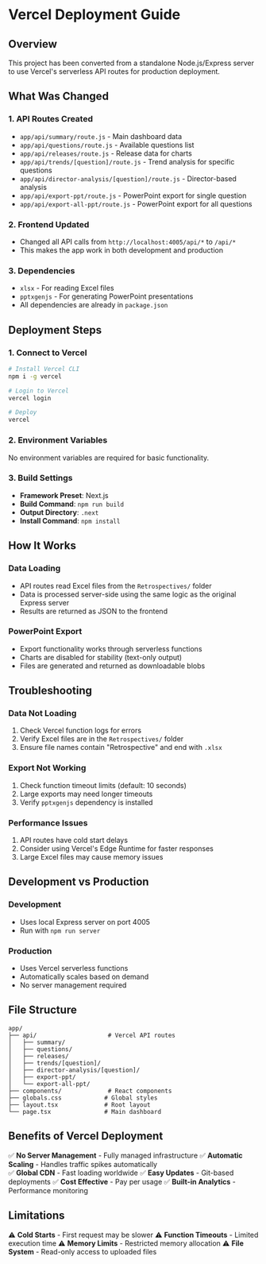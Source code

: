 # Vercel Deployment Guide

## Overview
This project has been converted from a standalone Node.js/Express server to use Vercel's serverless API routes for production deployment.

## What Was Changed

### 1. **API Routes Created**
- `app/api/summary/route.js` - Main dashboard data
- `app/api/questions/route.js` - Available questions list
- `app/api/releases/route.js` - Release data for charts
- `app/api/trends/[question]/route.js` - Trend analysis for specific questions
- `app/api/director-analysis/[question]/route.js` - Director-based analysis
- `app/api/export-ppt/route.js` - PowerPoint export for single question
- `app/api/export-all-ppt/route.js` - PowerPoint export for all questions

### 2. **Frontend Updated**
- Changed all API calls from `http://localhost:4005/api/*` to `/api/*`
- This makes the app work in both development and production

### 3. **Dependencies**
- `xlsx` - For reading Excel files
- `pptxgenjs` - For generating PowerPoint presentations
- All dependencies are already in `package.json`

## Deployment Steps

### 1. **Connect to Vercel**
```bash
# Install Vercel CLI
npm i -g vercel

# Login to Vercel
vercel login

# Deploy
vercel
```

### 2. **Environment Variables**
No environment variables are required for basic functionality.

### 3. **Build Settings**
- **Framework Preset**: Next.js
- **Build Command**: `npm run build`
- **Output Directory**: `.next`
- **Install Command**: `npm install`

## How It Works

### **Data Loading**
- API routes read Excel files from the `Retrospectives/` folder
- Data is processed server-side using the same logic as the original Express server
- Results are returned as JSON to the frontend

### **PowerPoint Export**
- Export functionality works through serverless functions
- Charts are disabled for stability (text-only output)
- Files are generated and returned as downloadable blobs

## Troubleshooting

### **Data Not Loading**
1. Check Vercel function logs for errors
2. Verify Excel files are in the `Retrospectives/` folder
3. Ensure file names contain "Retrospective" and end with `.xlsx`

### **Export Not Working**
1. Check function timeout limits (default: 10 seconds)
2. Large exports may need longer timeouts
3. Verify `pptxgenjs` dependency is installed

### **Performance Issues**
1. API routes have cold start delays
2. Consider using Vercel's Edge Runtime for faster responses
3. Large Excel files may cause memory issues

## Development vs Production

### **Development**
- Uses local Express server on port 4005
- Run with `npm run server`

### **Production**
- Uses Vercel serverless functions
- Automatically scales based on demand
- No server management required

## File Structure
```
app/
├── api/                    # Vercel API routes
│   ├── summary/
│   ├── questions/
│   ├── releases/
│   ├── trends/[question]/
│   ├── director-analysis/[question]/
│   ├── export-ppt/
│   └── export-all-ppt/
├── components/             # React components
├── globals.css            # Global styles
├── layout.tsx             # Root layout
└── page.tsx               # Main dashboard
```

## Benefits of Vercel Deployment

✅ **No Server Management** - Fully managed infrastructure
✅ **Automatic Scaling** - Handles traffic spikes automatically  
✅ **Global CDN** - Fast loading worldwide
✅ **Easy Updates** - Git-based deployments
✅ **Cost Effective** - Pay per usage
✅ **Built-in Analytics** - Performance monitoring

## Limitations

⚠️ **Cold Starts** - First request may be slower
⚠️ **Function Timeouts** - Limited execution time
⚠️ **Memory Limits** - Restricted memory allocation
⚠️ **File System** - Read-only access to uploaded files 